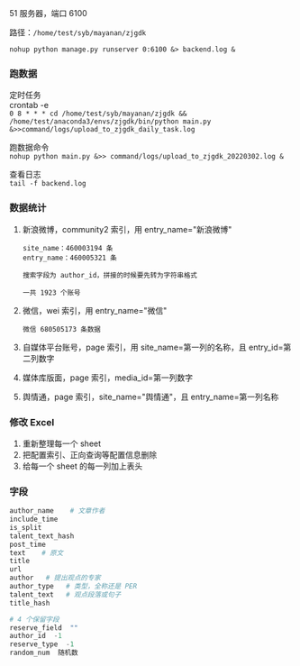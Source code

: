 
51 服务器，端口 6100   

路径：`/home/test/syb/mayanan/zjgdk`   

`nohup python manage.py runserver 0:6100 &> backend.log &`    


### 跑数据  

定时任务   
crontab -e   
`0 8 * * * cd /home/test/syb/mayanan/zjgdk && /home/test/anaconda3/envs/zjgdk/bin/python main.py &>>command/logs/upload_to_zjgdk_daily_task.log`   

跑数据命令   
`nohup python main.py &>> command/logs/upload_to_zjgdk_20220302.log &`   

查看日志   
`tail -f backend.log`   


### 数据统计  

1. 新浪微博，community2 索引，用 entry_name="新浪微博" 

       site_name：460003194 条  
       entry_name：460005321 条  

       搜索字段为 author_id，拼接的时候要先转为字符串格式  

       一共 1923 个账号  
    
    
2. 微信，wei 索引，用 entry_name="微信"

       微信 680505173 条数据  

3. 自媒体平台账号，page 索引，用 site_name=第一列的名称，且 entry_id=第二列数字  

4. 媒体库版面，page 索引，media_id=第一列数字  

5. 舆情通，page 索引，site_name="舆情通"，且 entry_name=第一列名称  



### 修改 Excel  

1. 重新整理每一个 sheet  
2. 把配置索引、正向查询等配置信息删除  
3. 给每一个 sheet 的每一列加上表头  





### 字段  

```python 
author_name    # 文章作者  
include_time    
is_split
talent_text_hash   
post_time
text    # 原文
title
url
author   # 提出观点的专家  
author_type   # 类型，全称还是 PER  
talent_text   # 观点段落或句子  
title_hash

# 4 个保留字段  
reserve_field  ""  
author_id  -1  
reserve_type  -1  
random_num  随机数    
```









